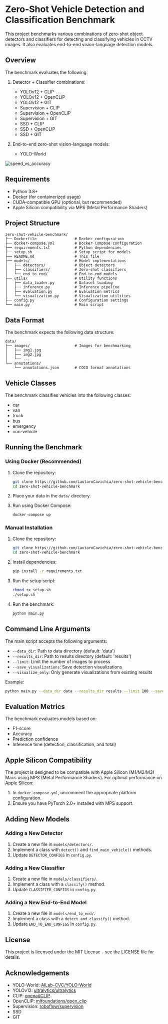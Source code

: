 # Zero-Shot Vehicle Detection and Classification Benchmark

This project benchmarks various combinations of zero-shot object detectors and classifiers for detecting and classifying vehicles in CCTV images. It also evaluates end-to-end vision-language detection models.

## Overview

The benchmark evaluates the following:

1. Detector + Classifier combinations:
   - YOLOv12 + CLIP
   - YOLOv12 + OpenCLIP
   - YOLOv12 + GIT 
   - Supervision + CLIP
   - Supervision + OpenCLIP
   - Supervision + GIT
   - SSD + CLIP
   - SSD + OpenCLIP
   - SSD + GIT

2. End-to-end zero-shot vision-language models:
   - YOLO-World


![speed_vs_accuracy](https://github.com/user-attachments/assets/f4af8d5b-ace4-485d-89e8-2476e73f9ec8)

   

## Requirements

- Python 3.8+
- Docker (for containerized usage)
- CUDA-compatible GPU (optional, but recommended)
- Apple Silicon compatibility via MPS (Metal Performance Shaders)

## Project Structure

```
zero-shot-vehicle-benchmark/
├── Dockerfile                 # Docker configuration
├── docker-compose.yml         # Docker Compose configuration
├── requirements.txt           # Python dependencies
├── setup.sh                   # Setup script for models
├── README.md                  # This file
├── models/                    # Model implementations
│   ├── detectors/             # Object detectors
│   ├── classifiers/           # Zero-shot classifiers
│   └── end_to_end/            # End-to-end models
├── utils/                     # Utility functions
│   ├── data_loader.py         # Dataset loading
│   ├── inference.py           # Inference pipeline
│   ├── evaluation.py          # Evaluation metrics
│   └── visualization.py       # Visualization utilities
├── config.py                  # Configuration settings
└── main.py                    # Main script
```

## Data Format

The benchmark expects the following data structure:

```
data/
├── images/                    # Images for benchmarking
│   ├── img1.jpg
│   ├── img2.jpg
│   └── ...
└── annotations/
    └── annotations.json       # COCO format annotations
```

## Vehicle Classes

The benchmark classifies vehicles into the following classes:
- car
- van
- truck
- bus
- emergency
- non-vehicle

## Running the Benchmark

### Using Docker (Recommended)

1. Clone the repository:
   ```bash
   git clone https://github.com/LautaroCavichia/zero-shot-vehicle-benchmark.git
   cd zero-shot-vehicle-benchmark
   ```

2. Place your data in the `data/` directory.

3. Run using Docker Compose:
   ```bash
   docker-compose up
   ```

### Manual Installation

1. Clone the repository:
   ```bash
   git clone https://github.com/LautaroCavichia/zero-shot-vehicle-benchmark.git
   cd zero-shot-vehicle-benchmark
   ```

2. Install dependencies:
   ```bash
   pip install -r requirements.txt
   ```

3. Run the setup script:
   ```bash
   chmod +x setup.sh
   ./setup.sh
   ```

4. Run the benchmark:
   ```bash
   python main.py
   ```

## Command Line Arguments

The main script accepts the following arguments:

- `--data_dir`: Path to data directory (default: 'data')
- `--results_dir`: Path to results directory (default: 'results')
- `--limit`: Limit the number of images to process
- `--save_visualizations`: Save detection visualizations
- `--visualize_only`: Only generate visualizations from existing results

Example:
```bash
python main.py --data_dir data --results_dir results --limit 100 --save_visualizations
```

## Evaluation Metrics

The benchmark evaluates models based on:
- F1-score
- Accuracy
- Prediction confidence
- Inference time (detection, classification, and total)

## Apple Silicon Compatibility

The project is designed to be compatible with Apple Silicon (M1/M2/M3) Macs using MPS (Metal Performance Shaders). For optimal performance on Apple Silicon:

1. In `docker-compose.yml`, uncomment the appropriate platform configuration.
2. Ensure you have PyTorch 2.0+ installed with MPS support.

## Adding New Models

### Adding a New Detector

1. Create a new file in `models/detectors/`.
2. Implement a class with `detect()` and `find_main_vehicle()` methods.
3. Update `DETECTOR_CONFIGS` in `config.py`.

### Adding a New Classifier

1. Create a new file in `models/classifiers/`.
2. Implement a class with a `classify()` method.
3. Update `CLASSIFIER_CONFIGS` in `config.py`.

### Adding a New End-to-End Model

1. Create a new file in `models/end_to_end/`.
2. Implement a class with a `detect_and_classify()` method.
3. Update `END_TO_END_CONFIGS` in `config.py`.

## License

This project is licensed under the MIT License - see the LICENSE file for details.

## Acknowledgements

- YOLO-World: [AILab-CVC/YOLO-World](https://github.com/AILab-CVC/YOLO-World)
- YOLOv12: [ultralytics/ultralytics](https://github.com/ultralytics/ultralytics)
- CLIP: [openai/CLIP](https://github.com/openai/CLIP)
- OpenCLIP: [mlfoundations/open_clip](https://github.com/mlfoundations/open_clip)
- Supervision: [roboflow/supervision](https://github.com/roboflow/supervision)
- SSD
- GIT
